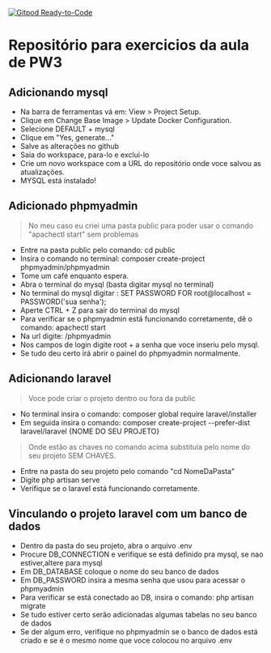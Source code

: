 [![Gitpod Ready-to-Code](https://img.shields.io/badge/Gitpod-Ready--to--Code-blue?logo=gitpod)](https://gitpod.io/#https://github.com/Jhonatancs/laravel-PW3) 

# Repositório para exercicios da aula de PW3

## Adicionando mysql 
+ Na barra de ferramentas vá em: View > Project Setup.
+ Clique em Change Base Image > Update Docker Configuration.
+ Selecione DEFAULT + mysql
+ Clique em "Yes, generate..."
+ Salve as alterações no github
+ Saia do workspace, para-lo e exclui-lo
+ Crie um novo workspace com a URL do repositório onde voce salvou as atualizações.
+ MYSQL está instalado!

## Adicionado phpmyadmin
> No meu caso eu criei uma pasta public para poder usar o comando "apachectl start" sem problemas
+ Entre na pasta public pelo comando: cd public
+ Insira o comando no terminal: composer create-project phpmyadmin/phpmyadmin
+ Tome um café enquanto espera.
+ Abra o terminal do mysql (basta digitar mysql no terminal)
+ No terminal do mysql digitar : SET PASSWORD FOR root@localhost = PASSWORD('sua senha');
+ Aperte CTRL + Z para sair do terminal do mysql
+ Para verificar se o phpmyadmin está funcionando corretamente, dê o comando: apachectl start
+ Na url digite: /phpmyadmin
+ Nos campos de login digite root + a senha que voce inseriu pelo mysql.
+ Se tudo deu certo irá abrir o painel do phpmyadmin normalmente.

## Adicionando laravel
> Voce pode criar o projeto dentro ou fora da public
+ No terminal insira o comando: composer global require laravel/installer
+ Em seguida insira o comando: composer create-project --prefer-dist laravel/laravel {NOME DO SEU PROJETO}
> Onde estão as chaves no comando acima substituia pelo nome do seu projeto SEM CHAVES.
+ Entre na pasta do seu projeto pelo comando "cd NomeDaPasta"
+ Digite php artisan serve
+ Verifique se o laravel está funcionando corretamente.

## Vinculando o projeto laravel com um banco de dados
+ Dentro da pasta do seu projeto, abra o arquivo .env
+ Procure DB_CONNECTION e verifique se está definido pra mysql, se nao estiver,altere para mysql
+ Em DB_DATABASE coloque o nome do seu banco de dados
+ Em DB_PASSWORD insira a mesma senha que usou para acessar o phpmyadmin
+ Para verificar se está conectado ao DB, insira o comando: php artisan migrate
+ Se tudo estiver certo serão adicionadas algumas tabelas no seu banco de dados
+ Se der algum erro, verifique no phpmyadmin se o banco de dados está criado e se é o mesmo nome que voce colocou no arquivo .env